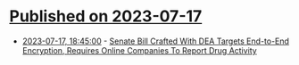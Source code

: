 # [Published on 2023-07-17](index.md)

* [2023-07-17, 18:45:00](https://it.slashdot.org/story/23/07/17/1834228/senate-bill-crafted-with-dea-targets-end-to-end-encryption-requires-online-companies-to-report-drug-activity?utm_source=rss1.0mainlinkanon&utm_medium=feed) - [Senate Bill Crafted With DEA Targets End-to-End Encryption, Requires Online Companies To Report Drug Activity](https://it.slashdot.org/story/23/07/17/1834228/senate-bill-crafted-with-dea-targets-end-to-end-encryption-requires-online-companies-to-report-drug-activity?utm_source=rss1.0mainlinkanon&utm_medium=feed)
